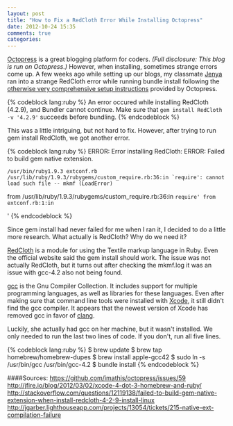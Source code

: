 ```yaml
---
layout: post
title: "How to Fix a RedCloth Error While Installing Octopress"
date: 2012-10-24 15:35
comments: true
categories: 
---
```

[Octopress](http://octopress.org/) is a great blogging platform for coders. _(Full disclosure: This blog is run on Octopress.)_ However, when installing, sometimes strange errors come up.  A few weeks ago while setting up our blogs, my classmate [Jenya](http://innatewonderer.github.com/) ran into a strange RedCloth error while running bundle install following the [otherwise very comprehensive setup instructions](http://octopress.org/docs/setup/) provided by Octopress.  

{% codeblock lang:ruby %}
An error occured while installing RedCloth (4.2.9), and Bundler cannot continue.
Make sure that `gem install RedCloth -v '4.2.9'` succeeds before bundling.
{% endcodeblock %}

This was a little intriguing, but not hard to fix.  However, after trying to run gem install RedCloth, we got another error. 

{% codeblock lang:ruby %}
ERROR:  Error installing RedCloth:
ERROR: Failed to build gem native extension.

    /usr/bin/ruby1.9.3 extconf.rb
    /usr/lib/ruby/1.9.3/rubygems/custom_require.rb:36:in `require': cannot load such file -- mkmf (LoadError)
from /usr/lib/ruby/1.9.3/rubygems/custom_require.rb:36:in `require'
from extconf.rb:1:in `<main>'
{% endcodeblock %}

Since gem install had never failed for me when I ran it, I decided to do a little more research.  What actually is RedCloth? Why do we need it?

<!--more-->

[RedCloth](http://redcloth.org/) is a module for using the Textile markup language in Ruby. Even the official website said the gem install should work. The issue was not actually RedCloth, but it turns out after checking the mkmf.log it was an issue with gcc-4.2 also not being found.

[gcc](http://gcc.gnu.org/) is the Gnu Compiler Collection.  It includes support for multiple programming languages, as well as libraries for these languages. Even after making sure that command line tools were installed with [Xcode](https://developer.apple.com/xcode/), it still didn't find the gcc compiler. It appears that the newest version of Xcode has removed gcc in favor of [clang](http://clang.llvm.org/index.html). 

Luckily, she actually had gcc on her machine, but it wasn't installed. We only needed to run the last two lines of code. If you don't, run all five lines.

{% codeblock lang:ruby %}
$ brew update
$ brew tap homebrew/homebrew-dupes
$ brew install apple-gcc42
$ sudo ln -s /usr/bin/gcc /usr/bin/gcc-4.2
$ bundle install
{% endcodeblock %}


####Sources:
https://github.com/imathis/octopress/issues/59   
http://jfire.io/blog/2012/03/02/xcode-4-dot-3-homebrew-and-ruby/   
http://stackoverflow.com/questions/12119138/failed-to-build-gem-native-extension-when-install-redcloth-4-2-9-install-linux    
http://jgarber.lighthouseapp.com/projects/13054/tickets/215-native-ext-compilation-failure









